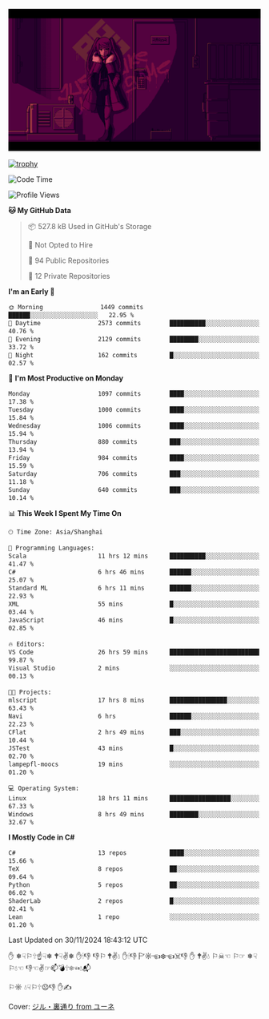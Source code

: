 ![](imgs/main.png)

[![trophy](https://github-profile-trophy.vercel.app/?username=NeilKleistGao&theme=dracula)](https://github.com/ryo-ma/github-profile-trophy)

<!--START_SECTION:waka-->
![Code Time](http://img.shields.io/badge/Code%20Time-1%2C469%20hrs%2048%20mins-blue)

![Profile Views](http://img.shields.io/badge/Profile%20Views-0-blue)

**🐱 My GitHub Data** 

> 📦 527.8 kB Used in GitHub's Storage 
 > 
> 🚫 Not Opted to Hire
 > 
> 📜 94 Public Repositories 
 > 
> 🔑 12 Private Repositories 
 > 
**I'm an Early 🐤** 

```text
🌞 Morning                1449 commits        ██████░░░░░░░░░░░░░░░░░░░   22.95 % 
🌆 Daytime                2573 commits        ██████████░░░░░░░░░░░░░░░   40.76 % 
🌃 Evening                2129 commits        ████████░░░░░░░░░░░░░░░░░   33.72 % 
🌙 Night                  162 commits         █░░░░░░░░░░░░░░░░░░░░░░░░   02.57 % 
```
📅 **I'm Most Productive on Monday** 

```text
Monday                   1097 commits        ████░░░░░░░░░░░░░░░░░░░░░   17.38 % 
Tuesday                  1000 commits        ████░░░░░░░░░░░░░░░░░░░░░   15.84 % 
Wednesday                1006 commits        ████░░░░░░░░░░░░░░░░░░░░░   15.94 % 
Thursday                 880 commits         ███░░░░░░░░░░░░░░░░░░░░░░   13.94 % 
Friday                   984 commits         ████░░░░░░░░░░░░░░░░░░░░░   15.59 % 
Saturday                 706 commits         ███░░░░░░░░░░░░░░░░░░░░░░   11.18 % 
Sunday                   640 commits         ███░░░░░░░░░░░░░░░░░░░░░░   10.14 % 
```


📊 **This Week I Spent My Time On** 

```text
🕑︎ Time Zone: Asia/Shanghai

💬 Programming Languages: 
Scala                    11 hrs 12 mins      ██████████░░░░░░░░░░░░░░░   41.47 % 
C#                       6 hrs 46 mins       ██████░░░░░░░░░░░░░░░░░░░   25.07 % 
Standard ML              6 hrs 11 mins       ██████░░░░░░░░░░░░░░░░░░░   22.93 % 
XML                      55 mins             █░░░░░░░░░░░░░░░░░░░░░░░░   03.44 % 
JavaScript               46 mins             █░░░░░░░░░░░░░░░░░░░░░░░░   02.85 % 

🔥 Editors: 
VS Code                  26 hrs 59 mins      █████████████████████████   99.87 % 
Visual Studio            2 mins              ░░░░░░░░░░░░░░░░░░░░░░░░░   00.13 % 

🐱‍💻 Projects: 
mlscript                 17 hrs 8 mins       ████████████████░░░░░░░░░   63.43 % 
Navi                     6 hrs               ██████░░░░░░░░░░░░░░░░░░░   22.23 % 
CFlat                    2 hrs 49 mins       ███░░░░░░░░░░░░░░░░░░░░░░   10.44 % 
JSTest                   43 mins             █░░░░░░░░░░░░░░░░░░░░░░░░   02.70 % 
lampepfl-moocs           19 mins             ░░░░░░░░░░░░░░░░░░░░░░░░░   01.20 % 

💻 Operating System: 
Linux                    18 hrs 11 mins      █████████████████░░░░░░░░   67.33 % 
Windows                  8 hrs 49 mins       ████████░░░░░░░░░░░░░░░░░   32.67 % 
```

**I Mostly Code in C#** 

```text
C#                       13 repos            ████░░░░░░░░░░░░░░░░░░░░░   15.66 % 
TeX                      8 repos             ██░░░░░░░░░░░░░░░░░░░░░░░   09.64 % 
Python                   5 repos             ██░░░░░░░░░░░░░░░░░░░░░░░   06.02 % 
ShaderLab                2 repos             █░░░░░░░░░░░░░░░░░░░░░░░░   02.41 % 
Lean                     1 repo              ░░░░░░░░░░░░░░░░░░░░░░░░░   01.20 % 
```




 Last Updated on 30/11/2024 18:43:12 UTC
<!--END_SECTION:waka-->

✋ ❄☟⚐🕆☝☟❄ 🕈☟✌❄ ✋🕯👎 👎⚐ 🕈✌💧 ✋🕯👎 🏱☼☜❄☜☠👎 ✋ 🕈✌💧 ⚐☠☜ ⚐☞ ❄☟⚐💧☜ 👎☜✌☞📫💣🕆❄☜💧📬

⚐☼ 💧☟⚐🕆☹👎 ✋✍

Cover: [ジル・裏通り from ユーネ](https://www.pixiv.net/artworks/62127066)
